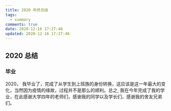 ```yaml
---
title: 2020 年终总结
tags:
  - summary
comments: true
date: 2020-12-16 17:27:48
updated: 2020-12-16 17:27:48
---
```


## 2020 总结

### 毕业

2020， 我毕业了，完成了从学生到上班族的身份转换，这应该是这一年最大的变化，当然因为疫情的缘故，过程并不是那么的顺利。总之, 我在今年完成了我的学业，在此感谢大学四年的老师们，感谢我的同学以及学长们，感谢我的舍友兄弟们。

